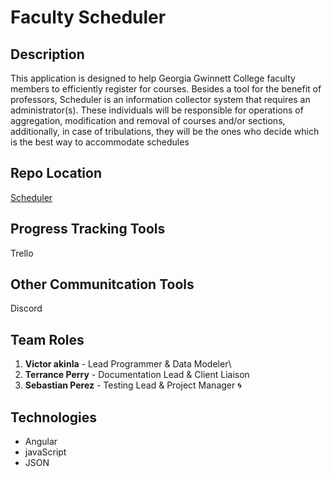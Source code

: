 Faculty Scheduler
=================

Description
-----------

This application is designed to help Georgia Gwinnett College faculty
members to efficiently register for courses. Besides a tool for the
benefit of professors, Scheduler is an information collector system that
requires an administrator(s). These individuals will be responsible for
operations of aggregation, modification and removal of courses and/or
sections, additionally, in case of tribulations, they will be the ones
who decide which is the best way to accommodate schedules

Repo Location
-------------

[Scheduler](https://github.com/GGC-SD/Scheduler-ThunderCats)

Progress Tracking Tools
-----------------------

Trello

Other Communitcation Tools
--------------------------

Discord

Team Roles
----------

1.  **Victor akinla** - Lead Programmer & Data Modeler\
2.  **Terrance Perry** - Documentation Lead & Client Liaison
3.  **Sebastian Perez** - Testing Lead & Project Manager :cyclone:	

Technologies
------------

* Angular 
* javaScript 
* JSON
